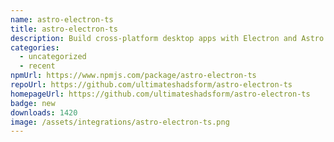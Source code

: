 ```yaml
---
name: astro-electron-ts
title: astro-electron-ts
description: Build cross-platform desktop apps with Electron and Astro
categories:
  - uncategorized
  - recent
npmUrl: https://www.npmjs.com/package/astro-electron-ts
repoUrl: https://github.com/ultimateshadsform/astro-electron-ts
homepageUrl: https://github.com/ultimateshadsform/astro-electron-ts
badge: new
downloads: 1420
image: /assets/integrations/astro-electron-ts.png
---
```

